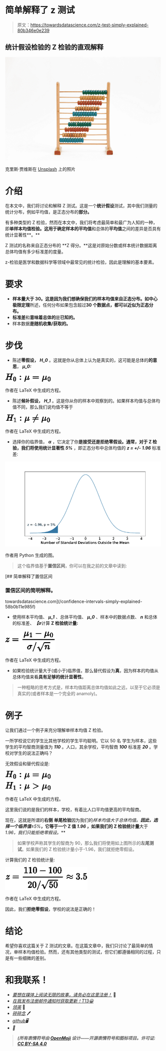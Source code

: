 # 简单解释了 z 测试

> 原文：<https://towardsdatascience.com/z-test-simply-explained-80b346e0e239>

## 统计假设检验的 Z 检验的直观解释

![](img/6647ecd0e8b9c1dbee5f6f9cf0ceb291.png)

克里斯·贾维斯在 [Unsplash](https://unsplash.com?utm_source=medium&utm_medium=referral) 上的照片

# 介绍

在本文中，我们将讨论和解释 Z 测试。这是一个**统计假设**测试，其中我们测量的统计分布，例如平均值，是正态分布的**部分。**

有多种类型的 Z 检验，然而在本文中，我们将考虑最简单和最广为人知的一种，即**单样本均值检验。**这用于确定样本的**平均值**和总体的**平均值**之间的差异是否具有统计显著性**。**

Z 测试的名称来自正态分布的 **Z 得分。**这是对原始分数或样本统计数据距离总体均值有多少标准差的度量。

z-检验是医学和数据科学等领域中最常见的统计检验，因此是理解的基本要素。

# 要求

*   **样本量大于 30。**这是因为我们想确保我们的样本均值来自正态分布。如**中心极限定理**所述，任何分布如果包含超过**30 个数据点，都可以近似为正态分布。**
*   **标准差**和**意味着总体的**是**已知的。**
*   样本数据**是随机收集/获取的。**

# 步伐

*   陈述**零假设，** ***H_0*** 。这就是你从总体上认为是真实的，这可能是总体的**的意思**， ***μ_0:***

![](img/b19c02ad02860666157fcce930899929.png)

作者在 LaTeX 中生成的方程。

*   陈述**候补假设，** ***H_1*** 。这是你从你的样本中观察到的。如果样本均值与总体均值不同，那么我们说均值不等于

![](img/bf190f3c2059ef6370f77d3ef8f4a73f.png)

作者在 LaTeX 中生成的方程。

*   选择你的临界值， ***α*** ，它决定了你**是接受还是拒绝零假设。**通常，对于 Z 检验，我们将使用**统计显著性 *5%*** ，即正态分布中总体均值的 ***z = +/- 1.96*** 标准差:

![](img/ae236c1e39a9c2342e99d6c9ea015ca7.png)

作者用 Python 生成的图。

> 这个临界值基于**置信区间**，你可以在我之前的文章中读到:

[](/confidence-intervals-simply-explained-58b0b11e985f) [## 简单解释了置信区间

### 置信区间的简明解释。

towardsdatascience.com](/confidence-intervals-simply-explained-58b0b11e985f) 

*   使用样本平均值、 ***μ_1*** 、总体平均值、 ***μ_0*** 、样本中的数据点数、 ***n*** 和总体的标准差、***【σ***计算 **Z 检验统计量:**

![](img/192e9d155a7d1bb8e6f5a26a6d07726d.png)

作者在 LaTeX 中生成的方程。

*   如果检验统计量大于(或小于)临界值，那么替代假设为**真**，因为样本的均值从总体均值来看**具有足够的统计显著性**。

> 一种粗略的思考方式是，样本均值距离总体均值如此之远，以至于它必须是真实的(或者样本是一个完全的 anamoly)。

# 例子

让我们通过一个例子来充分理解单样本均值 Z 检验。

一所学校说它的学生比其他学校的学生平均聪明。它以 50 名 学生为样本，这些学生的平均智商测量值为 ***110*** 。人口，其余学校，平均智商 ***100*** 标准差 ***20*** 。学校对学生的说法正确吗？

无效假设和替代假设是:

![](img/f9788b2b8220e84f1bd8b041fbf96568.png)

作者在 LaTeX 中生成的方程。

这里我们说的是我们的样本，学校，有着比人口平均值更高的平均智商。

现在，这就是所谓的**右侧** **单尾检验**因为我们的**样本均值大于总体均值。**因此，选择一个临界值***±5%***，它等于一个 Z 值 ***1.96*** ，如果我们的 Z 检验统计量**大于 *1.96，我们只能拒绝零假设。***

> 如果学校声称其学生的智商为 90，那么我们将使用如上图所示的**左尾测试**。如果我们的 Z 检验统计量小于-1.96，我们就拒绝零假设。

计算我们的 Z 检验统计量:

![](img/617f78b355993886c4b9fd50306e00e4.png)

作者在 LaTeX 中生成的方程。

因此，我们**拒绝零假设**，学校的说法是正确的！

# 结论

希望你喜欢这篇关于 Z 测试的文章。在这篇文章中，我们只讨论了最简单的情况，单样本均值检验。然而，还有其他类型的测试，但它们都遵循相同的过程，只是有一些细微的差别。

# 和我联系！

*   [*要想在媒体上阅读无限的故事，请务必在这里注册！*](/@egorhowell/membership) 💜
*   [*在我发布注册邮件通知时获取更新！*T13*😀*](/subscribe/@egorhowell)
*   [*领英*](https://www.linkedin.com/in/egor-howell-092a721b3/) 👔
*   [*碎碎念*](https://twitter.com/EgorHowell) 🖊
*   [*github*](https://github.com/egorhowell)*🖥*
*   *[](https://www.kaggle.com/egorphysics)**🏅***

> ***(所有表情符号由 [OpenMoji](https://openmoji.org/) 设计——开源表情符号和图标项目。许可证: [CC BY-SA 4.0](https://creativecommons.org/licenses/by-sa/4.0/#)***